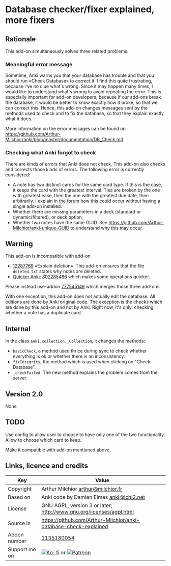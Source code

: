 # Database checker/fixer explained, more fixers
## Rationale
This add-on simultaneously solves three related problems.

### Meaningful error message
Sometime, Anki warns you that your database has trouble and that you 
should run «Check Database» to correct it. I find this quite 
frustrating, because I've no clue what's wrong. Since it may happen 
many times, I would like to understand what's wrong to avoid repeating 
the error. This is especially important for add-on developers, because 
if our add-ons break the database, it would be better to know exactly 
how it broke, so that we can correct this. Hence, this add-on changes 
messages sent by the methods used to check and to fix the database, so 
that they explain exactly what it does.

More information on the error messages can be found on
https://github.com/Arthur-Milchior/anki/blob/master/documentation/DB_Check.md

### Checking what Anki forgot to check
There are kinds of errors that Anki does not check. This add-on also 
checks and corrects those kinds of errors. The following error is 
currently considered:

* A note has two distinct cards for the same card type. If this is the
case, it keeps the card with the greatest interval. Ties are broken by
the one with greatest ease, then the one with the greatest due date,
then arbitrarily. I explain in [the
forum](https://anki.tenderapp.com/discussions/ankidesktop/32854-two-cards-of-the-same-note-with-same-nid#comment_47016398)
how this could occur without having a single add-on installed.
* Whether there are missing parameters in a deck (standard or
  dynamic/filtered), or deck option,
* Whether two notes have the same GUID. See
  https://github.com/Arthur-Milchior/anki-unique-GUID to understand
  why this may occur.


## Warning
This add-on is incompatible with add-on
* [12287769](https://ankiweb.net/shared/info/12287769) «Explain
deletion». This add-on ensures that the file `deleted.txt` states
why notes are deleted.
* [Quicker Anki: 802285486](https://ankiweb.net/shared/info/802285486)
  which makes some operations quicker.


Please instead use-addon
[777545149](https://ankiweb.net/shared/info/777545149) which merges
those three add-ons


With one exception, this add-on does not actually edit the
database. All editions are done by Anki original code. The exception
is the checks which are done by this add-on and not by Anki. Right
now, it's only: checking whether a note has a duplicate card.

## Internal
In the class `anki.collection._Collection`, it changes the
methods:
* `basicCheck`, a method used thrice during sync to check whether
everything is ok or whether there is an inconsistency.
* `fixIntegrity`, the method which is used when clicking on "Check
Database".
* `_checkFailed`. The new method explains the problem comes from
  the server.

## Version 2.0
None

## TODO
Use config to allow user to choose to have only one of the two
functionality. Allow to choose which card to keep.

Make it compatible with add-on mentioned above.

## Links, licence and credits

Key         |Value
------------|-------------------------------------------------------------------
Copyright   | Arthur Milchior <arthur@milchior.fr>
Based on    | Anki code by Damien Elmes <anki@ichi2.net>
License     | GNU AGPL, version 3 or later; http://www.gnu.org/licenses/agpl.html
Source in   | https://github.com/Arthur-Milchior/anki-database-check-explained
Addon number| [1135180054](https://ankiweb.net/shared/info/1135180054)
Support me on| [![Ko-fi](https://ko-fi.com/img/Kofi_Logo_Blue.svg)](Ko-fi.com/arthurmilchior) or [![Patreon](http://www.milchior.fr/patreon.png)](https://www.patreon.com/bePatron?u=146206)

